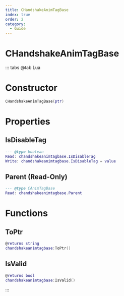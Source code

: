 ```yaml
---
title: CHandshakeAnimTagBase
index: true
order: 2
category:
  - Guide
---
```


# CHandshakeAnimTagBase

::: tabs
@tab Lua
# Constructor
```lua
CHandshakeAnimTagBase(ptr)
```
# Properties
## IsDisableTag 
```lua
--- @type boolean
Read: chandshakeanimtagbase.IsDisableTag
Write: chandshakeanimtagbase.IsDisableTag = value
```
## Parent (Read-Only)
```lua
--- @type CAnimTagBase
Read: chandshakeanimtagbase.Parent
```
# Functions
## ToPtr
```lua
@returns string
chandshakeanimtagbase:ToPtr()
```
## IsValid
```lua
@returns bool
chandshakeanimtagbase:IsValid()
```

:::